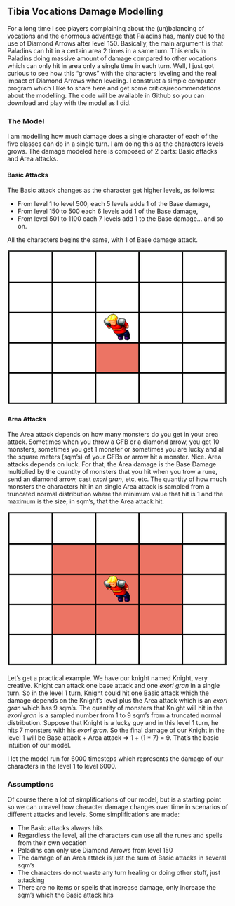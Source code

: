 ## Tibia Vocations Damage Modelling

For a long time I see players complaining about the (un)balancing of vocations and 
the enormous advantage that Paladins has, manly due to the use of Diamond Arrows after level 150. 
Basically, the main argument is that Paladins can hit in a certain area 2 times in a same turn. 
This ends in Paladins doing massive amount of damage compared to other vocations which can only hit in area only a single time in each turn. 
Well, I just got curious to see how this “grows” with the characters leveling and the real impact of Diamond Arrows when leveling. 
I construct a simple computer program which I like to share here and get some critics/recommendations about the modelling. 
The code will be available in Github so you can download and play with the model as I did.

### The Model

I am modelling how much damage does a single character of each of the five classes can do in a single turn. 
I am doing this as the characters levels grows. The damage modeled here is composed of 2 parts: Basic attacks and Area attacks. 

#### Basic Attacks

The Basic attack changes as the character get higher levels, as follows:
- From level 1 to level 500, each 5 levels adds 1 of the Base damage, 
- From level 150 to 500 each 6 levels add 1 of the Base damage,
- From level 501 to 1100 each 7 levels add 1 to the Base damage… and so on.

All the characters begins the same, with 1 of Base damage attack.

![alt text](https://github.com/lucascamacho/tibia_damage/blob/main/basic_attack.png)

#### Area Attacks

The Area attack depends on how many monsters do you get in your area attack. 
Sometimes when you throw a GFB or a diamond arrow, you get 10 monsters, 
sometimes you get 1 monster or sometimes you are lucky and all the square meters (sqm’s) of your GFBs or arrow hit a monster. 
Nice. Area attacks depends on luck. For that, the Area damage is the Base Damage multiplied by the quantity of monsters that 
you hit when you trow a rune, send an diamond arrow, cast *exori gran*, etc, etc.
The quantity of how much monsters the characters hit in an single Area attack is sampled from a truncated normal distribution 
where the minimum value that hit is 1 and the maximum is the size, in sqm’s, that the Area attack hit.

![alt text](https://github.com/lucascamacho/tibia_damage/blob/main/area_attack.png)

Let’s get a practical example. We have our knight named Knight, very creative. Knight can attack one base attack and one *exori gran* 
in a single turn. So in the level 1 turn, Knight could hit one Basic attack which the damage depends on the Knight’s level plus the Area attack 
which is an *exori gran* which has 9 sqm’s. The quantity of monsters that Knight will hit in the *exori gran* is a sampled number from 1 to 9 
sqm’s from a truncated normal distribution. Suppose that Knight is a lucky guy and in this level 1 turn, he hits 7 monsters with his *exori gran*. 
So the final damage of our Knight in the level 1 will be Base attack + Area attack => 1 + (1 * 7) =  9. 
That’s the basic intuition of our model. 

I let the model run for 6000 timesteps which represents the damage of our characters in the level 1 to level 6000.

### Assumptions

Of course there a lot of simplifications of our model, but is a starting point so we can unravel how character damage changes over time 
in scenarios of different attacks and levels. Some simplifications are made:
- The Basic attacks always hits
- Regardless the level, all the characters can use all the runes and spells from their own vocation 
- Paladins can only use Diamond Arrows from level 150
- The damage of an Area attack is just the sum of Basic attacks in several sqm’s
- The characters do not waste any turn healing or doing other stuff, just attacking
- There are no items or spells that increase damage, only increase the sqm’s which the Basic attack hits